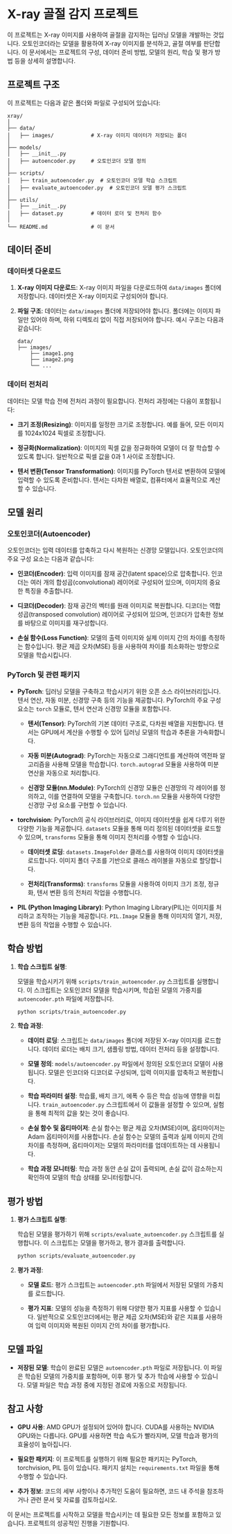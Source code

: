 # X-ray 골절 감지 프로젝트

이 프로젝트는 X-ray 이미지를 사용하여 골절을 감지하는 딥러닝 모델을 개발하는 것입니다. 오토인코더라는 모델을 활용하여 X-ray 이미지를 분석하고, 골절 여부를 판단합니다. 이 문서에서는 프로젝트의 구성, 데이터 준비 방법, 모델의 원리, 학습 및 평가 방법 등을 상세히 설명합니다.

## 프로젝트 구조

이 프로젝트는 다음과 같은 폴더와 파일로 구성되어 있습니다:

```
xray/
│
├── data/
│   ├── images/            # X-ray 이미지 데이터가 저장되는 폴더
│
├── models/
│   ├── __init__.py
│   ├── autoencoder.py     # 오토인코더 모델 정의
│
├── scripts/
│   ├── train_autoencoder.py  # 오토인코더 모델 학습 스크립트
│   ├── evaluate_autoencoder.py  # 오토인코더 모델 평가 스크립트
│
├── utils/
│   ├── __init__.py
│   ├── dataset.py         # 데이터 로더 및 전처리 함수
│
└── README.md              # 이 문서
```

## 데이터 준비

### 데이터셋 다운로드

1. **X-ray 이미지 다운로드**: X-ray 이미지 파일을 다운로드하여 `data/images` 폴더에 저장합니다. 데이터셋은 X-ray 이미지로 구성되어야 합니다.

2. **파일 구조**: 데이터는 `data/images` 폴더에 저장되어야 합니다. 폴더에는 이미지 파일만 있어야 하며, 하위 디렉토리 없이 직접 저장되어야 합니다. 예시 구조는 다음과 같습니다:

   ```
   data/
   ├── images/
       ├── image1.png
       ├── image2.png
       └── ...
   ```

### 데이터 전처리

데이터는 모델 학습 전에 전처리 과정이 필요합니다. 전처리 과정에는 다음이 포함됩니다:

- **크기 조정(Resizing)**: 이미지를 일정한 크기로 조정합니다. 예를 들어, 모든 이미지를 1024x1024 픽셀로 조정합니다.

- **정규화(Normalization)**: 이미지의 픽셀 값을 정규화하여 모델이 더 잘 학습할 수 있도록 합니다. 일반적으로 픽셀 값을 0과 1 사이로 조정합니다.

- **텐서 변환(Tensor Transformation)**: 이미지를 PyTorch 텐서로 변환하여 모델에 입력할 수 있도록 준비합니다. 텐서는 다차원 배열로, 컴퓨터에서 효율적으로 계산할 수 있습니다.

## 모델 원리

### 오토인코더(Autoencoder)

오토인코더는 입력 데이터를 압축하고 다시 복원하는 신경망 모델입니다. 오토인코더의 주요 구성 요소는 다음과 같습니다:

- **인코더(Encoder)**: 입력 이미지를 잠재 공간(latent space)으로 압축합니다. 인코더는 여러 개의 합성곱(convolutional) 레이어로 구성되어 있으며, 이미지의 중요한 특징을 추출합니다.

- **디코더(Decoder)**: 잠재 공간의 벡터를 원래 이미지로 복원합니다. 디코더는 역합성곱(transposed convolution) 레이어로 구성되어 있으며, 인코더가 압축한 정보를 바탕으로 이미지를 재구성합니다.

- **손실 함수(Loss Function)**: 모델의 출력 이미지와 실제 이미지 간의 차이를 측정하는 함수입니다. 평균 제곱 오차(MSE) 등을 사용하여 차이를 최소화하는 방향으로 모델을 학습시킵니다.

### PyTorch 및 관련 패키지

- **PyTorch**: 딥러닝 모델을 구축하고 학습시키기 위한 오픈 소스 라이브러리입니다. 텐서 연산, 자동 미분, 신경망 구축 등의 기능을 제공합니다. PyTorch의 주요 구성 요소는 `torch` 모듈로, 텐서 연산과 신경망 모듈을 포함합니다.

  - **텐서(Tensor)**: PyTorch의 기본 데이터 구조로, 다차원 배열을 지원합니다. 텐서는 GPU에서 계산을 수행할 수 있어 딥러닝 모델의 학습과 추론을 가속화합니다.

  - **자동 미분(Autograd)**: PyTorch는 자동으로 그래디언트를 계산하여 역전파 알고리즘을 사용해 모델을 학습합니다. `torch.autograd` 모듈을 사용하여 미분 연산을 자동으로 처리합니다.

  - **신경망 모듈(nn.Module)**: PyTorch의 신경망 모듈은 신경망의 각 레이어를 정의하고, 이를 연결하여 모델을 구축합니다. `torch.nn` 모듈을 사용하여 다양한 신경망 구성 요소를 구현할 수 있습니다.

- **torchvision**: PyTorch의 공식 라이브러리로, 이미지 데이터셋을 쉽게 다루기 위한 다양한 기능을 제공합니다. `datasets` 모듈을 통해 미리 정의된 데이터셋을 로드할 수 있으며, `transforms` 모듈을 통해 이미지 전처리를 수행할 수 있습니다.

  - **데이터셋 로딩**: `datasets.ImageFolder` 클래스를 사용하여 이미지 데이터셋을 로드합니다. 이미지 폴더 구조를 기반으로 클래스 레이블을 자동으로 할당합니다.

  - **전처리(Transforms)**: `transforms` 모듈을 사용하여 이미지 크기 조정, 정규화, 텐서 변환 등의 전처리 작업을 수행합니다.

- **PIL (Python Imaging Library)**: Python Imaging Library(PIL)는 이미지를 처리하고 조작하는 기능을 제공합니다. `PIL.Image` 모듈을 통해 이미지의 열기, 저장, 변환 등의 작업을 수행할 수 있습니다.

## 학습 방법

1. **학습 스크립트 실행**:

   모델을 학습시키기 위해 `scripts/train_autoencoder.py` 스크립트를 실행합니다. 이 스크립트는 오토인코더 모델을 학습시키며, 학습된 모델의 가중치를 `autoencoder.pth` 파일에 저장합니다.

   ```bash
   python scripts/train_autoencoder.py
   ```

2. **학습 과정**:

   - **데이터 로딩**: 스크립트는 `data/images` 폴더에 저장된 X-ray 이미지를 로드합니다. 데이터 로더는 배치 크기, 샘플링 방법, 데이터 전처리 등을 설정합니다.

   - **모델 정의**: `models/autoencoder.py` 파일에서 정의된 오토인코더 모델이 사용됩니다. 모델은 인코더와 디코더로 구성되며, 입력 이미지를 압축하고 복원합니다.

   - **학습 파라미터 설정**: 학습률, 배치 크기, 에폭 수 등은 학습 성능에 영향을 미칩니다. `train_autoencoder.py` 스크립트에서 이 값들을 설정할 수 있으며, 실험을 통해 최적의 값을 찾는 것이 좋습니다.

   - **손실 함수 및 옵티마이저**: 손실 함수는 평균 제곱 오차(MSE)이며, 옵티마이저는 Adam 옵티마이저를 사용합니다. 손실 함수는 모델의 출력과 실제 이미지 간의 차이를 측정하며, 옵티마이저는 모델의 파라미터를 업데이트하는 데 사용됩니다.

   - **학습 과정 모니터링**: 학습 과정 동안 손실 값이 출력되며, 손실 값이 감소하는지 확인하여 모델의 학습 상태를 모니터링합니다.

## 평가 방법

1. **평가 스크립트 실행**:

   학습된 모델을 평가하기 위해 `scripts/evaluate_autoencoder.py` 스크립트를 실행합니다. 이 스크립트는 모델을 평가하고, 평가 결과를 출력합니다.

   ```bash
   python scripts/evaluate_autoencoder.py
   ```

2. **평가 과정**:

   - **모델 로드**: 평가 스크립트는 `autoencoder.pth` 파일에서 저장된 모델의 가중치를 로드합니다.

   - **평가 지표**: 모델의 성능을 측정하기 위해 다양한 평가 지표를 사용할 수 있습니다. 일반적으로 오토인코더에서는 평균 제곱 오차(MSE)와 같은 지표를 사용하여 입력 이미지와 복원된 이미지 간의 차이를 평가합니다.

## 모델 파일

- **저장된 모델**: 학습이 완료된 모델은 `autoencoder.pth` 파일로 저장됩니다. 이 파일은 학습된 모델의 가중치를 포함하며, 이후 평가 및 추가 학습에 사용할 수 있습니다. 모델 파일은 학습 과정 중에 지정된 경로에 자동으로 저장됩니다.

## 참고 사항

- **GPU 사용**: AMD GPU가 설정되어 있어야 합니다. CUDA를 사용하는 NVIDIA GPU와는 다릅니다. GPU를 사용하면 학습 속도가 빨라지며, 모델 학습과 평가의 효율성이 높아집니다.

- **필요한 패키지**: 이 프로젝트를 실행하기 위해 필요한 패키지는 PyTorch, torchvision, PIL 등이 있습니다. 패키지 설치는 `requirements.txt` 파일을 통해 수행할 수 있습니다.

- **추가 정보**: 코드의 세부 사항이나 추가적인 도움이 필요하면, 코드 내 주석을 참조하거나 관련 문서 및 자료를 검토하십시오.

이 문서는 프로젝트를 시작하고 모델을 학습시키는 데 필요한 모든 정보를 포함하고 있습니다. 프로젝트의 성공적인 진행을 기원합니다.
